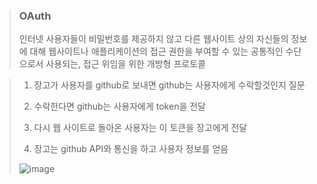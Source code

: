 > ### OAuth
> 인터넷 사용자들이 비밀번호를 제공하지 않고 다른 웹사이트 상의 자신들의 정보에 대해 웹사이트나 애플리케이션의 접근 권한을 부여할 수 있는 공통적인 수단으로서 사용되는, 접근 위임을 위한 개방형 프로토콜

> 1. 장고가 사용자를 github로 보내면 github는 사용자에게 수락할것인지 질문 
> 
> 2. 수락한다면  github는 사용자에게 token을 전달
> 
> 3. 다시 웹 사이트로 돌아온 사용자는 이 토큰을 장고에게 전달
>   
> 4. 장고는 github API와 통신을 하고 사용자 정보를 얻음
>
> ![image](https://github.com/lbk00/study_record/assets/99525751/6d9303cf-ca28-45cc-ae0c-db4b4a2208f8)

